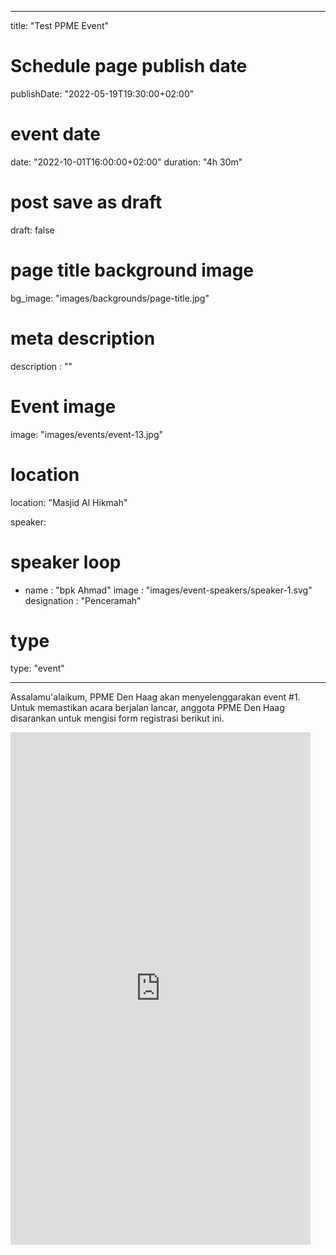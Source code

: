 
---
title: "Test PPME Event"
# Schedule page publish date
publishDate: "2022-05-19T19:30:00+02:00"
# event date
date: "2022-10-01T16:00:00+02:00"
duration: "4h 30m"
# post save as draft
draft: false
# page title background image
bg_image: "images/backgrounds/page-title.jpg"
# meta description
description : ""
# Event image
image: "images/events/event-13.jpg"
# location
location: "Masjid Al Hikmah"

speaker:
  # speaker loop
  - name : "bpk Ahmad"
    image : "images/event-speakers/speaker-1.svg"
    designation : "Penceramah"


# type
type: "event"


---

Assalamu'alaikum,
PPME Den Haag akan menyelenggarakan event #1.
Untuk memastikan acara berjalan lancar, anggota PPME Den Haag disarankan untuk mengisi form registrasi berikut ini.



<iframe src="https://docs.google.com/forms/d/e/1FAIpQLSeHQot8vFhpMsIelqE7lvQfpzkySkdVU_kOc6wJJhSzzu3r3w/viewform?embedded=true" width="480" height="820" frameborder="0" marginheight="0" marginwidth="0">Loading…</iframe>